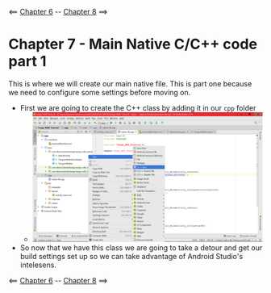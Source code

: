 <== [Chapter 6](./Chapter_06.md) -- [Chapter 8](./Chapter_08.md) ==>

# Chapter 7 - Main Native C/C++ code part 1
This is where we will create our main native file. This is part one because we need to configure some settings before moving on.

* First we are going to create the C++ class by adding it in our `cpp` folder
    * ![Main Native Add](../Images/Main_Native_Add.png) 
* So now that we have this class we are going to take a detour and get our build settings set up so we can take advantage of Android Studio's intelesens.

<== [Chapter 6](./Chapter_06.md) -- [Chapter 8](./Chapter_08.md) ==>